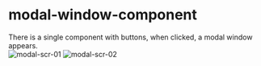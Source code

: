 # modal-window-component
There is a single component with buttons, when clicked, a modal window appears. </br>
![modal-scr-01](https://user-images.githubusercontent.com/103335620/181304808-37ab6401-cbef-4169-be8a-397aef725f41.png)
![modal-scr-02](https://user-images.githubusercontent.com/103335620/181304843-fb149917-0a42-4f6a-a50a-438df17e5721.png)
